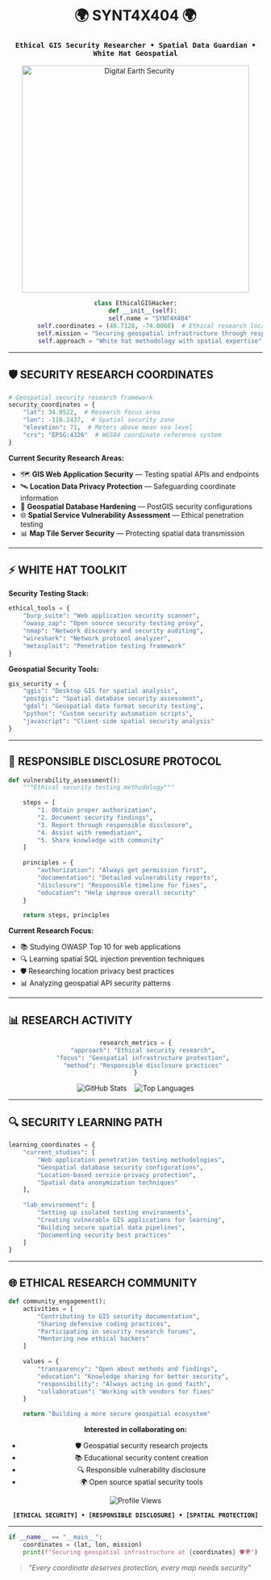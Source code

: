 <div align="center">

# 🌍 **SYNT4X404** 🌍
### `Ethical GIS Security Researcher • Spatial Data Guardian • White Hat Geospatial`

<img src="https://media.giphy.com/media/ZVik7pBtu9dNS/giphy.gif" width="450" alt="Digital Earth Security">

```python
class EthicalGISHacker:
    def __init__(self):
        self.name = "SYNT4X404"
        self.coordinates = (40.7128, -74.0060)  # Ethical research location
        self.mission = "Securing geospatial infrastructure through responsible disclosure"
        self.approach = "White hat methodology with spatial expertise"
```

</div>

---

## 🛡️ **SECURITY RESEARCH COORDINATES**

```python
# Geospatial security research framework
security_coordinates = {
    "lat": 34.0522,  # Research focus area
    "lon": -118.2437,  # Spatial security zone
    "elevation": 71,  # Meters above mean sea level
    "crs": "EPSG:4326"  # WGS84 coordinate reference system
}
```

**Current Security Research Areas:**

- 🗺️ **GIS Web Application Security** — Testing spatial APIs and endpoints
- 🛰️ **Location Data Privacy Protection** — Safeguarding coordinate information
- 📡 **Geospatial Database Hardening** — PostGIS security configurations
- 🌐 **Spatial Service Vulnerability Assessment** — Ethical penetration testing
- 📊 **Map Tile Server Security** — Protecting spatial data transmission

---

## ⚡ **WHITE HAT TOOLKIT**

**Security Testing Stack:**

```python
ethical_tools = {
    "burp_suite": "Web application security scanner",
    "owasp_zap": "Open source security testing proxy",
    "nmap": "Network discovery and security auditing",
    "wireshark": "Network protocol analyzer",
    "metasploit": "Penetration testing framework"
}
```

**Geospatial Security Tools:**

```python
gis_security = {
    "qgis": "Desktop GIS for spatial analysis",
    "postgis": "Spatial database security assessment", 
    "gdal": "Geospatial data format security testing",
    "python": "Custom security automation scripts",
    "javascript": "Client-side spatial security analysis"
}
```

---

## 🎯 **RESPONSIBLE DISCLOSURE PROTOCOL**

```python
def vulnerability_assessment():
    """Ethical security testing methodology"""
    
    steps = [
        "1. Obtain proper authorization",
        "2. Document security findings", 
        "3. Report through responsible disclosure",
        "4. Assist with remediation",
        "5. Share knowledge with community"
    ]
    
    principles = {
        "authorization": "Always get permission first",
        "documentation": "Detailed vulnerability reports",
        "disclosure": "Responsible timeline for fixes",
        "education": "Help improve overall security"
    }
    
    return steps, principles
```

**Current Research Focus:**

- 📚 Studying OWASP Top 10 for web applications
- 🔍 Learning spatial SQL injection prevention techniques
- 🛡️ Researching location privacy best practices
- 📊 Analyzing geospatial API security patterns

---

## 📊 **RESEARCH ACTIVITY**

<div align="center">

```python
research_metrics = {
    "approach": "Ethical security research",
    "focus": "Geospatial infrastructure protection",
    "method": "Responsible disclosure practices"
}
```

![GitHub Stats](https://github-readme-stats.vercel.app/api?username=js-surya&show_icons=true&theme=github_dark&hide_border=true&bg_color=0d1117&title_color=58a6ff&text_color=c9d1d9&icon_color=f85149)
&nbsp;&nbsp;
![Top Languages](https://github-readme-stats.vercel.app/api/top-langs/?username=js-surya&layout=compact&theme=github_dark&hide_border=true&bg_color=0d1117&title_color=58a6ff&text_color=c9d1d9)

</div>

---

## 🔍 **SECURITY LEARNING PATH**

```python
learning_coordinates = {
    "current_studies": [
        "Web application penetration testing methodologies",
        "Geospatial database security configurations",
        "Location-based service privacy protection",
        "Spatial data anonymization techniques"
    ],
    
    "lab_environment": [
        "Setting up isolated testing environments",
        "Creating vulnerable GIS applications for learning",
        "Building secure spatial data pipelines", 
        "Documenting security best practices"
    ]
}
```

---

## 🌐 **ETHICAL RESEARCH COMMUNITY**

```python
def community_engagement():
    activities = [
        "Contributing to GIS security documentation",
        "Sharing defensive coding practices",
        "Participating in security research forums",
        "Mentoring new ethical hackers"
    ]
    
    values = {
        "transparency": "Open about methods and findings",
        "education": "Knowledge sharing for better security",
        "responsibility": "Always acting in good faith",
        "collaboration": "Working with vendors for fixes"
    }
    
    return "Building a more secure geospatial ecosystem"
```

<div align="center">

**Interested in collaborating on:**

- 🛡️ Geospatial security research projects
- 📚 Educational security content creation
- 🔍 Responsible vulnerability disclosure
- 🌍 Open source spatial security tools

![Profile Views](https://komarev.com/ghpvc/?username=js-surya&color=blue&style=for-the-badge&label=SECURITY+RESEARCH&labelColor=gray)

**`[ETHICAL SECURITY] • [RESPONSIBLE DISCLOSURE] • [SPATIAL PROTECTION]`**

</div>

---

```python
if __name__ == "__main__":
    coordinates = (lat, lon, mission)
    print(f"Securing geospatial infrastructure at {coordinates} 🛡️🌍")
```

> *"Every coordinate deserves protection, every map needs security"*

</div>
